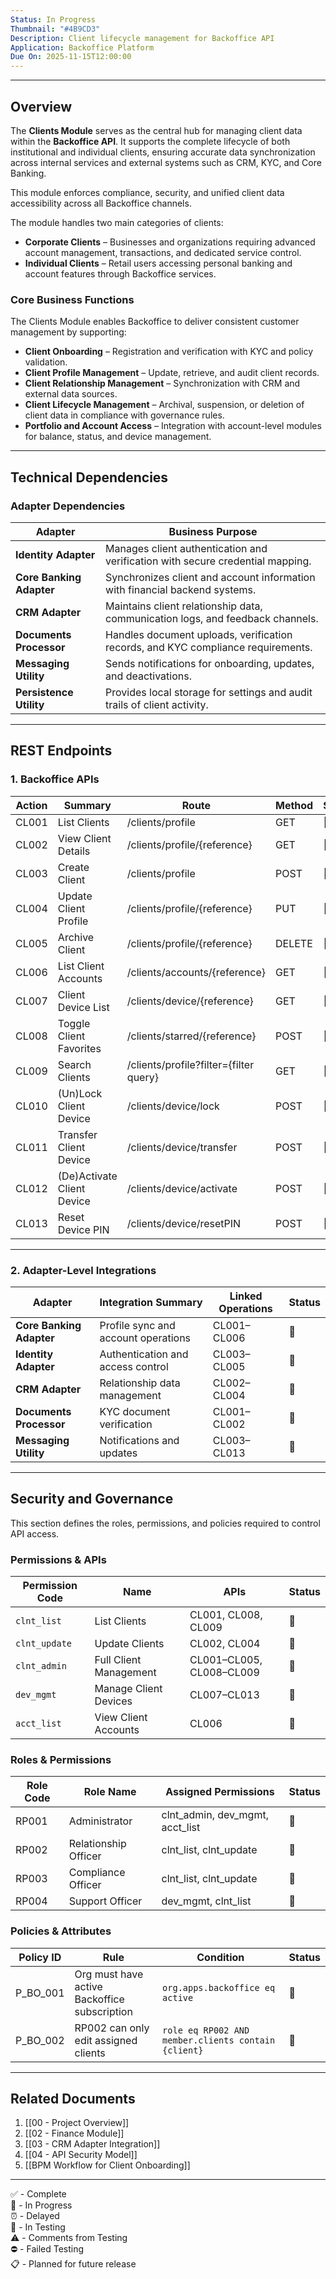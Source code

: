 ```yaml
---
Status: In Progress
Thumbnail: "#4B9CD3"
Description: Client lifecycle management for Backoffice API
Application: Backoffice Platform
Due On: 2025-11-15T12:00:00
---
```


---

## Overview

The **Clients Module** serves as the central hub for managing client data within the **Backoffice API**. It supports the complete lifecycle of both institutional and individual clients, ensuring accurate data synchronization across internal services and external systems such as CRM, KYC, and Core Banking.

This module enforces compliance, security, and unified client data accessibility across all Backoffice channels.

The module handles two main categories of clients:

- **Corporate Clients** – Businesses and organizations requiring advanced account management, transactions, and dedicated service control.
- **Individual Clients** – Retail users accessing personal banking and account features through Backoffice services.

### Core Business Functions

The Clients Module enables Backoffice to deliver consistent customer management by supporting:

- **Client Onboarding** – Registration and verification with KYC and policy validation.
- **Client Profile Management** – Update, retrieve, and audit client records.
- **Client Relationship Management** – Synchronization with CRM and external data sources.
- **Client Lifecycle Management** – Archival, suspension, or deletion of client data in compliance with governance rules.
- **Portfolio and Account Access** – Integration with account-level modules for balance, status, and device management.

---

## Technical Dependencies

### Adapter Dependencies

| Adapter              | Business Purpose                                                                                                       |
| -------------------- | ---------------------------------------------------------------------------------------------------------------------- |
| **Identity Adapter** | Manages client authentication and verification with secure credential mapping.                                         |
| **Core Banking Adapter** | Synchronizes client and account information with financial backend systems.                                       |
| **CRM Adapter**      | Maintains client relationship data, communication logs, and feedback channels.                                         |
| **Documents Processor** | Handles document uploads, verification records, and KYC compliance requirements.                                  |
| **Messaging Utility** | Sends notifications for onboarding, updates, and deactivations.                                                     |
| **Persistence Utility** | Provides local storage for settings and audit trails of client activity.                                          |

---

## REST Endpoints

### 1. Backoffice APIs

| **Action** | **Summary**                | **Route**                              | **Method** | **Status** |
| ----------- | -------------------------- | -------------------------------------- | ----------- | ----------- |
| CL001 | List Clients | /clients/profile | GET | 🔄 |
| CL002 | View Client Details | /clients/profile/{reference} | GET | 🔄 |
| CL003 | Create Client | /clients/profile | POST | 🔄 |
| CL004 | Update Client Profile | /clients/profile/{reference} | PUT | 🔄 |
| CL005 | Archive Client | /clients/profile/{reference} | DELETE | 🔄 |
| CL006 | List Client Accounts | /clients/accounts/{reference} | GET | 🔄 |
| CL007 | Client Device List | /clients/device/{reference} | GET | 🔄 |
| CL008 | Toggle Client Favorites | /clients/starred/{reference} | POST | 🔄 |
| CL009 | Search Clients | /clients/profile?filter={filter query} | GET | 🔄 |
| CL010 | (Un)Lock Client Device | /clients/device/lock | POST | 🔄 |
| CL011 | Transfer Client Device | /clients/device/transfer | POST | 🔄 |
| CL012 | (De)Activate Client Device | /clients/device/activate | POST | 🔄 |
| CL013 | Reset Device PIN | /clients/device/resetPIN | POST | 🔄 |

---

### 2. Adapter-Level Integrations

| **Adapter** | **Integration Summary** | **Linked Operations** | **Status** |
| ------------ | ----------------------- | ---------------------- | ----------- |
| **Core Banking Adapter** | Profile sync and account operations | CL001–CL006 | 🔄 |
| **Identity Adapter** | Authentication and access control | CL003–CL005 | 🔄 |
| **CRM Adapter** | Relationship data management | CL002–CL004 | 🔄 |
| **Documents Processor** | KYC document verification | CL001–CL002 | 🔄 |
| **Messaging Utility** | Notifications and updates | CL003–CL013 | 🔄 |

---

## Security and Governance

This section defines the roles, permissions, and policies required to control API access.

### Permissions & APIs

| **Permission Code** | **Name** | **APIs** | **Status** |
| -------------------- | -------- | -------- | ----------- |
| `clnt_list` | List Clients | CL001, CL008, CL009 | 🔄 |
| `clnt_update` | Update Clients | CL002, CL004 | 🔄 |
| `clnt_admin` | Full Client Management | CL001–CL005, CL008–CL009 | 🔄 |
| `dev_mgmt` | Manage Client Devices | CL007–CL013 | 🔄 |
| `acct_list` | View Client Accounts | CL006 | 🔄 |

### Roles & Permissions

| **Role Code** | **Role Name** | **Assigned Permissions** | **Status** |
| -------------- | -------------- | -------------------------- | ----------- |
| RP001 | Administrator | clnt_admin, dev_mgmt, acct_list | 🔄 |
| RP002 | Relationship Officer | clnt_list, clnt_update | 🔄 |
| RP003 | Compliance Officer | clnt_list, clnt_update | 🔄 |
| RP004 | Support Officer | dev_mgmt, clnt_list | 🔄 |

### Policies & Attributes

| **Policy ID** | **Rule** | **Condition** | **Status** |
| -------------- | -------- | ------------- | ----------- |
| P_BO_001 | Org must have active Backoffice subscription | `org.apps.backoffice eq active` | 🔄 |
| P_BO_002 | RP002 can only edit assigned clients | `role eq RP002 AND member.clients contain {client}` | 🔄 |

---

## Related Documents

1. [[00 - Project Overview]]
2. [[02 - Finance Module]]
3. [[03 - CRM Adapter Integration]]
4. [[04 - API Security Model]]
5. [[BPM Workflow for Client Onboarding]]

---

✅ - Complete  
🔄 - In Progress  
⏰ - Delayed  
🚧 - In Testing  
⚠️ - Comments from Testing  
⛔ - Failed Testing  
📋 - Planned for future release
